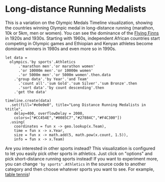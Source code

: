Long-distance Running Medalists
===============================

This is a variation on the Olympic Medals Timeline visualization, showing the countries winning
Olympic medal in long-distance running (marathon, 10k or 5km, men or women). You can see the 
dominance of the [Flying Finns](https://en.wikipedia.org/wiki/Flying_Finn) in 1920s and 1930s.
Starting with 1960s, independent African countries start competing in Olympic games and Ethiopian
and Kenyan athletes become dominant winners in 1980s and even more so in 1990s.

```
let data = 
  olympics.'by sports'.Athletics
      .'marathon men'.'or marathon women'
      .'or 10000m men'.'or 10000m women'
      .'or 5000m men'.'or 5000m women'.then.data
    .'group data'.'by Year'.'and Team'
      .'count all'.'sum Gold'.'sum Silver'.'sum Bronze'.then
      .'sort data'.'by count descending'.then
    .'get the data'

timeline.create(data)
  .set(fill="#e0e0e0", title="Long Distance Running Medalists in %title", 
    delay=400, overflowDelay = 2000,
    colors=["#CC454E","#0085C7","#27884C","#F4C300"]) 
  .using(
    coordinates = fun x -> geo.lookup(x.Team),
    time = fun x -> x.Year,
    size = fun x -> math.add(5, math.pow(x.count, 1.5)),
    info = fun x -> x.Team)
```

Are you interested in other sports instead? This visualization is configured to let you easily
pick other sports in athletics. Just click on "options" and pick short-distance running sports 
instead! If you want to experiment more, you can change `'by sports'.Athletics` in the source
code to another category and then choose whatever sports you want to see. For example,
[table tennis](/shared/12/table-tennis-medalists-timeline)!

